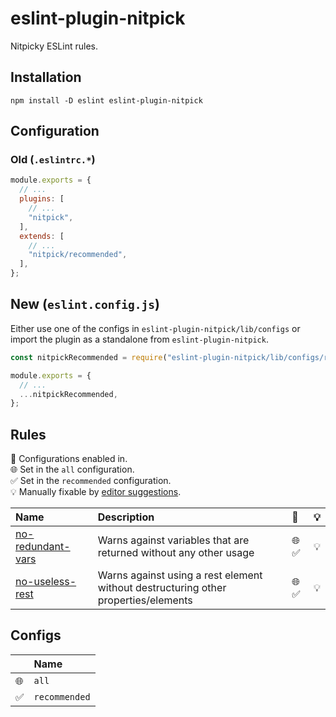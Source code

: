 # eslint-plugin-nitpick

Nitpicky ESLint rules.

## Installation

```
npm install -D eslint eslint-plugin-nitpick
```

## Configuration

### Old (`.eslintrc.*`)

```js
module.exports = {
  // ...
  plugins: [
    // ...
    "nitpick",
  ],
  extends: [
    // ...
    "nitpick/recommended",
  ],
};
```

## New (`eslint.config.js`)

Either use one of the configs in `eslint-plugin-nitpick/lib/configs` or import the plugin as a standalone from `eslint-plugin-nitpick`.

```js
const nitpickRecommended = require("eslint-plugin-nitpick/lib/configs/recommended");

module.exports = {
  // ...
  ...nitpickRecommended,
};
```

## Rules

<!-- begin auto-generated rules list -->

💼 Configurations enabled in.\
🌐 Set in the `all` configuration.\
✅ Set in the `recommended` configuration.\
💡 Manually fixable by [editor suggestions](https://eslint.org/docs/developer-guide/working-with-rules#providing-suggestions).

| Name                                                 | Description                                                                        | 💼   | 💡 |
| :--------------------------------------------------- | :--------------------------------------------------------------------------------- | :--- | :- |
| [no-redundant-vars](docs/rules/no-redundant-vars.md) | Warns against variables that are returned without any other usage                  | 🌐 ✅ | 💡 |
| [no-useless-rest](docs/rules/no-useless-rest.md)     | Warns against using a rest element without destructuring other properties/elements | 🌐 ✅ | 💡 |

<!-- end auto-generated rules list -->

## Configs

<!-- begin auto-generated configs list -->

|    | Name          |
| :- | :------------ |
| 🌐 | `all`         |
| ✅  | `recommended` |

<!-- end auto-generated configs list -->
